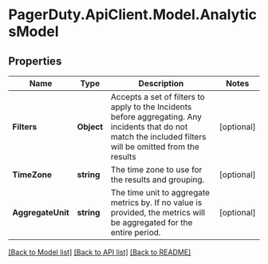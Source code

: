 # PagerDuty.ApiClient.Model.AnalyticsModel
## Properties

Name | Type | Description | Notes
------------ | ------------- | ------------- | -------------
**Filters** | **Object** | Accepts a set of filters to apply to the Incidents before aggregating.  Any incidents that do not match the included filters will be omitted from the results | [optional] 
**TimeZone** | **string** | The time zone to use for the results and grouping. | [optional] 
**AggregateUnit** | **string** | The time unit to aggregate metrics by.  If no value is provided, the metrics will be aggregated for the entire period. | [optional] 

[[Back to Model list]](../README.md#documentation-for-models) [[Back to API list]](../README.md#documentation-for-api-endpoints) [[Back to README]](../README.md)

